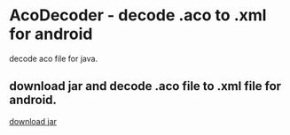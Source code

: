 # AcoDecoder - decode .aco to .xml for android 
decode aco file for java.
## download jar and decode .aco file to .xml file for android. 
[download jar](https://github.com/wangtotang/AcoDecoder/blob/master/JavaFXApp.jar?raw=true)

